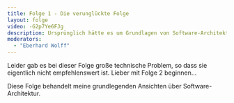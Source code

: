 ```yaml
---
title: Folge 1 - Die verunglückte Folge
layout: folge
video: -G2p7Ye6FJg
description: Ursprünglich hätte es um Grundlagen von Software-Architektur gehen sollen - aber leider gab es zu große technische Problem
moderators:
  - "Eberhard Wolff"
---
```


Leider gab es bei dieser Folge große technische Problem, so dass sie
eigentlich nicht empfehlenswert ist. Lieber mit Folge 2 beginnen...

Diese Folge behandelt meine grundlegenden Ansichten über
Software-Architektur.
